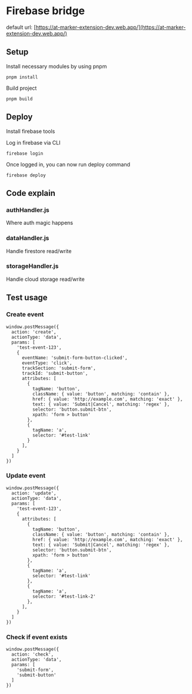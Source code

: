 # Firebase bridge
default url: [https://at-marker-extension-dev.web.app/](https://at-marker-extension-dev.web.app/)

## Setup

Install necessary modules by using pnpm
```
pnpm install
```

Build project
```
pnpm build
```

## Deploy

Install firebase tools

Log in firebase via CLI
```
firebase login
```

Once logged in, you can now run deploy command
```
firebase deploy
```

## Code explain
### authHandler.js
Where auth magic happens

### dataHandler.js
Handle firestore read/write

### storageHandler.js
Handle cloud storage read/write

## Test usage

### Create event
```
window.postMessage({
  action: 'create',
  actionType: 'data',
  params: [
    'test-event-123',
    {
      eventName: 'submit-form-button-clicked',
      eventType: 'click',
      trackSection: 'submit-form',
      trackId: 'submit-button',
      attributes: [
        { 
          tagName: 'button',
          className: { value: 'button', matching: 'contain' },
          href: { value: 'http://example.com', matching: 'exact' },
          text: { value: 'Submit|Cancel', matching: 'regex' },
          selector: 'button.submit-btn',
          xpath: 'form > button'
        },
        {
          tagName: 'a',
          selector: '#test-link'
        }
      ],
    } 
  ]
})
```

### Update event
```
window.postMessage({
  action: 'update',
  actionType: 'data',
  params: [
    'test-event-123',
    {
      attributes: [
        { 
          tagName: 'button',
          className: { value: 'button', matching: 'contain' },
          href: { value: 'http://example.com', matching: 'exact' },
          text: { value: 'Submit|Cancel', matching: 'regex' },
          selector: 'button.submit-btn',
          xpath: 'form > button'
        },
        {
          tagName: 'a',
          selector: '#test-link'
        },
        {
          tagName: 'a',
          selector: '#test-link-2'
        },
      ],
    } 
  ]
})
```

### Check if event exists
```
window.postMessage({
  action: 'check',
  actionType: 'data',
  params: [
    'submit-form',
    'submit-button'
  ]
})
```